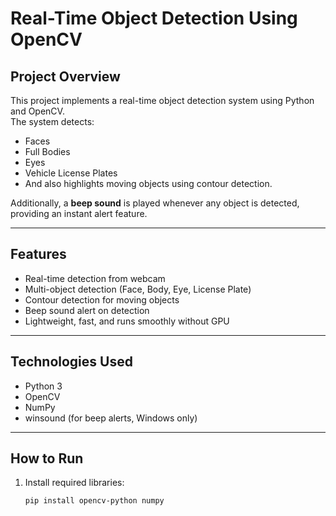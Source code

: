 # Real-Time Object Detection Using OpenCV

## Project Overview
This project implements a real-time object detection system using Python and OpenCV.  
The system detects:
- Faces
- Full Bodies
- Eyes
- Vehicle License Plates
- And also highlights moving objects using contour detection.

Additionally, a **beep sound** is played whenever any object is detected, providing an instant alert feature.

---

## Features
- Real-time detection from webcam
- Multi-object detection (Face, Body, Eye, License Plate)
- Contour detection for moving objects
- Beep sound alert on detection
- Lightweight, fast, and runs smoothly without GPU

---

## Technologies Used
- Python 3
- OpenCV
- NumPy
- winsound (for beep alerts, Windows only)

---

## How to Run
1. Install required libraries:
   ```bash
   pip install opencv-python numpy
